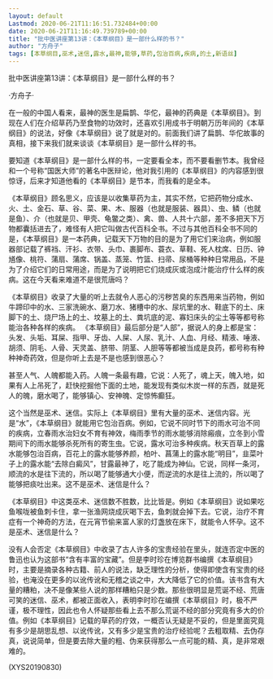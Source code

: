 ```yaml
---
layout: default
Lastmod: 2020-06-21T11:16:51.732484+00:00
date: 2020-06-21T11:16:49.739789+00:00
title: "批中医讲座第13讲：《本草纲目》是一部什么样的书？"
author: "方舟子"
tags: [本草纲目,巫术,迷信,露水,最神,能够,草药,包治百病,疾病,的土,新语丝]
---
```


批中医讲座第13讲：《本草纲目》是一部什么样的书？

·方舟子·

在一般的中国人看来，最神的医生是扁鹊、华佗，最神的药典是《本草纲目》。到现在人们在介绍草药乃至食物的功效时，还喜欢引用成书于明朝万历年间的《本草纲目》的说法，好像《本草纲目》说了就是对的。前面我们讲了扁鹊、华佗故事的真相，接下来我们就来谈谈《本草纲目》是一部什么样的书。

要知道《本草纲目》是一部什么样的书，一定要看全本，而不要看删节本。我曾经和一个号称“国医大师”的著名中医辩论，他对我引用的《本草纲目》的内容感到很惊讶，后来才知道他看的《本草纲目》是节本，而我看的是全本。

《本草纲目》顾名思义，应该是以收集草药为主，其实不然，它把药物分成水、火、土、金石、草、谷、菜、果、木、服器（也就是服装、器具）、虫、鳞（也就是鱼）、介（也就是贝、甲壳、龟鳖之类）、禽、兽、人共十六部，差不多把天下万物都囊括进去了，难怪有人把它叫做古代百科全书。不过与其他百科全书不同的是，《本草纲目》是一本药典，记载天下万物的目的是为了用它们来治病，例如服器部记载了裤裆、汗衫、衣带、头巾、裹脚布、蓑衣、草鞋、死人枕席、日历、钟馗像、桃符、蒲扇、蒲席、锅盖、蒸笼、竹篮、扫帚、尿桶等种种日常用品，不是为了介绍它们的日常用途，而是为了说明把它们烧成灰或泡成汁能治疗什么样的疾病。这在今天看来难道不是很荒唐吗？

《本草纲目》收录了大量的听上去就令人恶心的污秽苦臭的东西用来当药物，例如牛蹄印中的水、三家洗碗水、磨刀水、猪槽中的水、尿坑里的水、鞋底下的土、床脚下的土、烧尸场上的土、坟墓上的土、粪坑底的泥、寡妇床头的尘土等等都号称能治各种各样的疾病。 《本草纲目》最后部分是“人部”，据说人的身上都是宝：头发、头垢、耳屎、指甲、牙齿、人屎、人尿、乳汁、人血、月经、精液、唾液、胡须、阴毛、人骨、天灵盖、脐带、阴茎、人胆等等都被当成是良药，都号称有种种神奇药效，但是你听上去是不是也感到很恶心？

甚至人气、人魄都能入药。人魄一条最有趣，它说：人死了，魂上天，魄入地，如果有人上吊死了，赶快挖掘他下面的土地，能发现有类似木炭一样的东西，就是死人的魄，磨水喝了，能够镇心、安神魄、定惊怖癫狂。

这个当然是巫术、迷信。实际上《本草纲目》里有大量的巫术、迷信内容。光是“水”，《本草纲目》就能用它包治百病。例如，它说不同时节下的雨水可治不同的疾病，立春雨水治妇女不育有神效，梅雨季节的雨水能够消除瘢痕，立冬到小雪期间下的雨水能够杀死所有的寄生虫。它说，露水可治多种疾病。秋天百草上的露水能够包治百病，百花上的露水能够养颜，柏叶、菖蒲上的露水能“明目”，韭菜叶子上的露水能“去除白癜风”，甘露最神了，吃了能成为神仙。它说，同样一条河，顺流的水是往下流的，所以喝了能够通大小便，而逆流的水是往上流的，所以喝了能够把痰吐出来。这不是巫术、迷信是什么？

《本草纲目》中这类巫术、迷信数不胜数，比比皆是。例如《本草纲目》说如果吃鱼喉咙被鱼刺卡住，拿一张渔网烧成灰喝下去，鱼刺就会掉下去。它说，治疗不育症有一个神奇的方法，在元宵节偷来富人家的灯盏放在床下，就能令人怀孕。这不是巫术、迷信是什么？

没有人会否定《本草纲目》中收录了古人许多的宝贵经验在里头，就连否定中医的鲁迅也认为这部书“含有丰富的宝藏”。但是李时珍在博览群书编撰《本草纲目》时，主要是摘录各种古籍、前人的说法，缺乏理性的分析，使得即使含有宝贵的经验，也淹没在更多的以讹传讹和无稽之谈之中，大大降低了它的价值。该书含有大量的糟粕，决不是像某些人说的那样糟粕只是少数。那些很明显是荒诞不经、荒唐可笑的迷信、巫术，都被正面收入，表明李时珍在编撰《本草纲目》时，极不严谨，极不理性，因此也令人怀疑那些看上去不那么荒诞不经的部分究竟有多大的价值。例如《本草纲目》记载的草药的疗效，一概否认无疑是不妥的，但是里面究竟有多少是胡思乱想、以讹传讹，又有多少是宝贵的治疗经验呢？去粗取精、去伪存真，说说简单，但是要去除大量的粗、伪来获得那么一点可能的精、真，是非常艰难的。

(XYS20190830)

